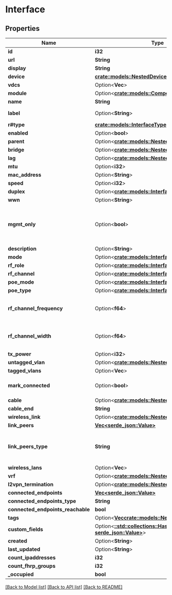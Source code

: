 # Interface

## Properties

Name | Type | Description | Notes
------------ | ------------- | ------------- | -------------
**id** | **i32** |  | [readonly]
**url** | **String** |  | [readonly]
**display** | **String** |  | [readonly]
**device** | [**crate::models::NestedDevice**](NestedDevice.md) |  | 
**vdcs** | Option<**Vec<i32>**> |  | [optional]
**module** | Option<[**crate::models::ComponentNestedModule**](ComponentNestedModule.md)> |  | [optional]
**name** | **String** |  | 
**label** | Option<**String**> | Physical label | [optional]
**r#type** | [**crate::models::InterfaceType**](Interface_type.md) |  | 
**enabled** | Option<**bool**> |  | [optional]
**parent** | Option<[**crate::models::NestedInterface**](NestedInterface.md)> |  | [optional]
**bridge** | Option<[**crate::models::NestedInterface**](NestedInterface.md)> |  | [optional]
**lag** | Option<[**crate::models::NestedInterface**](NestedInterface.md)> |  | [optional]
**mtu** | Option<**i32**> |  | [optional]
**mac_address** | Option<**String**> |  | [optional]
**speed** | Option<**i32**> |  | [optional]
**duplex** | Option<[**crate::models::InterfaceDuplex**](Interface_duplex.md)> |  | [optional]
**wwn** | Option<**String**> |  | [optional]
**mgmt_only** | Option<**bool**> | This interface is used only for out-of-band management | [optional]
**description** | Option<**String**> |  | [optional]
**mode** | Option<[**crate::models::InterfaceMode**](Interface_mode.md)> |  | [optional]
**rf_role** | Option<[**crate::models::InterfaceRfRole**](Interface_rf_role.md)> |  | [optional]
**rf_channel** | Option<[**crate::models::InterfaceRfChannel**](Interface_rf_channel.md)> |  | [optional]
**poe_mode** | Option<[**crate::models::InterfacePoeMode**](Interface_poe_mode.md)> |  | [optional]
**poe_type** | Option<[**crate::models::InterfacePoeType**](Interface_poe_type.md)> |  | [optional]
**rf_channel_frequency** | Option<**f64**> | Populated by selected channel (if set) | [optional]
**rf_channel_width** | Option<**f64**> | Populated by selected channel (if set) | [optional]
**tx_power** | Option<**i32**> |  | [optional]
**untagged_vlan** | Option<[**crate::models::NestedVlan**](NestedVLAN.md)> |  | [optional]
**tagged_vlans** | Option<**Vec<i32>**> |  | [optional]
**mark_connected** | Option<**bool**> | Treat as if a cable is connected | [optional]
**cable** | Option<[**crate::models::NestedCable**](NestedCable.md)> |  | [readonly]
**cable_end** | **String** |  | [readonly]
**wireless_link** | Option<[**crate::models::NestedWirelessLink**](NestedWirelessLink.md)> |  | [readonly]
**link_peers** | [**Vec<serde_json::Value>**](serde_json::Value.md) |  | [readonly]
**link_peers_type** | **String** | Return the type of the peer link terminations, or None. | [readonly]
**wireless_lans** | Option<**Vec<i32>**> |  | [optional]
**vrf** | Option<[**crate::models::NestedVrf**](NestedVRF.md)> |  | [optional]
**l2vpn_termination** | Option<[**crate::models::NestedL2VpnTermination**](NestedL2VPNTermination.md)> |  | [readonly]
**connected_endpoints** | [**Vec<serde_json::Value>**](serde_json::Value.md) |  | [readonly]
**connected_endpoints_type** | **String** |  | [readonly]
**connected_endpoints_reachable** | **bool** |  | [readonly]
**tags** | Option<[**Vec<crate::models::NestedTag>**](NestedTag.md)> |  | [optional]
**custom_fields** | Option<[**::std::collections::HashMap<String, serde_json::Value>**](serde_json::Value.md)> |  | [optional]
**created** | Option<**String**> |  | [readonly]
**last_updated** | Option<**String**> |  | [readonly]
**count_ipaddresses** | **i32** |  | [readonly]
**count_fhrp_groups** | **i32** |  | [readonly]
**_occupied** | **bool** |  | [readonly]

[[Back to Model list]](../README.md#documentation-for-models) [[Back to API list]](../README.md#documentation-for-api-endpoints) [[Back to README]](../README.md)


